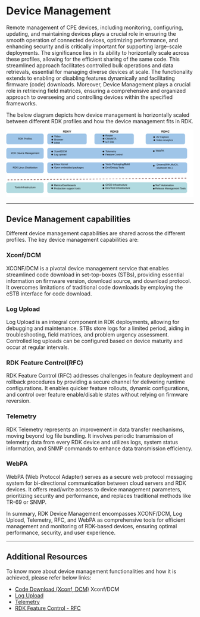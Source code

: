 # Device Management

Remote management of CPE devices, including monitoring, configuring, updating, and maintaining devices plays a crucial role in ensuring the smooth operation of connected devices, optimizing performance, and enhancing security and is critically important for supporting large-scale deployments.
The significance lies in its ability to horizontally scale across these profiles, allowing for the efficient sharing of the same code. This streamlined approach facilitates controlled bulk operations and data retrievals, essential for managing diverse devices at scale. The functionality extends to enabling or disabling features dynamically and facilitating firmware (code) downloads. Moreover, Device Management plays a crucial role in retrieving field matrices, ensuring a comprehensive and organized approach to overseeing and controlling devices within the specified frameworks.

The below diagram depicts how device management is horizontally
scaled between different RDK profiles and how the device management fits in RDK.

![devicemgmnt](./device-management-images/devicemgmnt.png)

------------------------------------------------------------------------

## Device Management capabilities

Different device management capabilities are shared across the different profiles. The key device management capabilities are:

### Xconf/DCM

XCONF/DCM is a pivotal device management service that enables streamlined code download in set-top-boxes (STBs), providing essential information on firmware version, download source, and download protocol. It overcomes limitations of traditional code downloads by employing the eSTB interface for code download.

### Log Upload

Log Upload is an integral component in RDK deployments, allowing for debugging and maintenance. STBs store logs for a limited period, aiding in troubleshooting, field matrices, and problem urgency assessment. Controlled log uploads can be configured based on device maturity and occur at regular intervals.

### RDK Feature Control(RFC)

RDK Feature Control (RFC) addresses challenges in feature deployment and rollback procedures by providing a secure channel for delivering runtime configurations. It enables quicker feature rollouts, dynamic configurations, and control over feature enable/disable states without relying on firmware reversion.

### Telemetry

RDK Telemetry represents an improvement in data transfer mechanisms, moving beyond log file bundling. It involves periodic transmission of telemetry data from every RDK device and utilizes logs, system status information, and SNMP commands to enhance data transmission efficiency.

### WebPA

WebPA (Web Protocol Adapter) serves as a secure web protocol messaging system for bi-directional communication between cloud servers and RDK devices. It offers read/write access to device management parameters, prioritizing security and performance, and replaces traditional methods like TR-69 or SNMP.

In summary, RDK Device Management encompasses XCONF/DCM, Log Upload, Telemetry, RFC, and WebPA as comprehensive tools for efficient management and monitoring of RDK-based devices, ensuring optimal performance, security, and user experience.

------------------------------------------------------------------------

## Additional Resources

To know more about device management functionalities and how it is achieved, please refer below links:

-   [Code Download (Xconf, DCM)](https://wiki.rdkcentral.com/display/RDK/Code+Download+(Xconf,+DCM))
    Xconf/DCM
-   [Log Upload](https://wiki.rdkcentral.com/display/RDK/Log+Upload)
-   [Telemetry](https://wiki.rdkcentral.com/display/RDK/Telemetry)
-   [RDK Feature Control - RFC](https://wiki.rdkcentral.com/display/RDK/RDK+Feature+Control+-+RFC)

